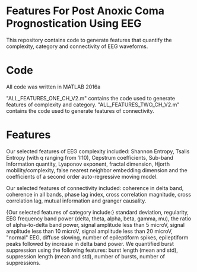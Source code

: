 # Features For Post Anoxic Coma Prognostication Using EEG
This repository contains code to generate features that quantify the complexity, category and connectivity of EEG waveforms.

# Code
All code was written in MATLAB 2016a

"ALL_FEATURES_ONE_CH_V2.m" contains the code used to generate features of complexity and category.
"ALL_FEATURES_TWO_CH_V2.m" contains the code used to generate features of connectivity.

# Features
Our selected features of EEG complexity included: Shannon Entropy, Tsalis Entropy (with q ranging from 1:10), Cepstrum coefficients, Sub-band Information quantity, Lyaponov exponent, fractal dimension, Hjorth mobility/complexity, false nearest neighbor embedding dimension and the coefficients of a second order auto-regressive moving model.

Our selected features of connectivity included: coherence in delta band, coherence in all bands, phase lag index, cross correlation magnitude, cross correlation lag, mutual information and granger causality.

{Our selected features of category include:} standard deviation, regularity, EEG frequency band power (delta, theta, alpha, beta, gamma, mu), the ratio of alpha-to-delta band power, signal amplitude less than 5 microV,  signal amplitude less than 10 microV, signal amplitude less than 20 microV, "normal" EEG, diffuse slowing, number of epileptiform spikes, epileptiform peaks followed by increase in delta band power. We quantified burst suppression using the following features: burst length (mean and std), suppression length (mean and std), number of bursts, number of suppressions.

